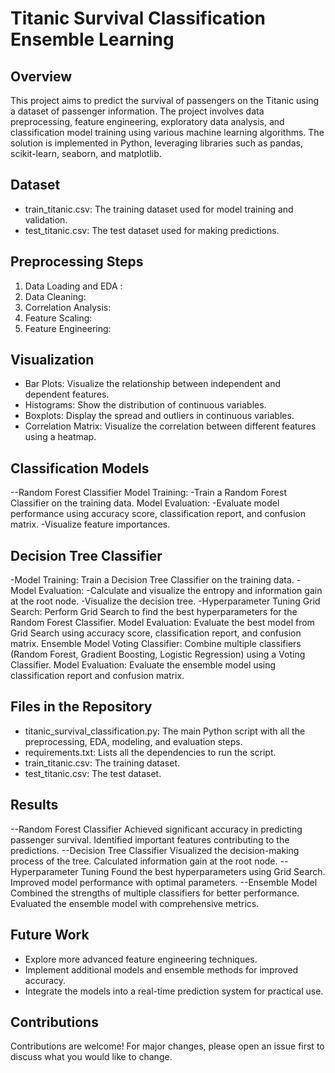 # Titanic Survival Classification Ensemble Learning

## Overview
This project aims to predict the survival of passengers on the Titanic using a dataset of passenger information. The project involves data preprocessing, feature engineering, exploratory data analysis, and classification model training using various machine learning algorithms. The solution is implemented in Python, leveraging libraries such as pandas, scikit-learn, seaborn, and matplotlib.

## Dataset
- train_titanic.csv: The training dataset used for model training and validation.
- test_titanic.csv: The test dataset used for making predictions.
## Preprocessing Steps
1. Data Loading and EDA :
2. Data Cleaning:
3. Correlation Analysis:
4. Feature Scaling:
5. Feature Engineering:


## Visualization
- Bar Plots: Visualize the relationship between independent and dependent features.
- Histograms: Show the distribution of continuous variables.
- Boxplots: Display the spread and outliers in continuous variables.
- Correlation Matrix: Visualize the correlation between different features using a heatmap.
## Classification Models
--Random Forest Classifier
Model Training:
-Train a Random Forest Classifier on the training data.
Model Evaluation:
-Evaluate model performance using accuracy score, classification report, and confusion matrix.
-Visualize feature importances.
## Decision Tree Classifier
-Model Training:
Train a Decision Tree Classifier on the training data.
-Model Evaluation:
-Calculate and visualize the entropy and information gain at the root node.
-Visualize the decision tree.
-Hyperparameter Tuning
Grid Search:
Perform Grid Search to find the best hyperparameters for the Random Forest Classifier.
Model Evaluation:
Evaluate the best model from Grid Search using accuracy score, classification report, and confusion matrix.
Ensemble Model
Voting Classifier:
Combine multiple classifiers (Random Forest, Gradient Boosting, Logistic Regression) using a Voting Classifier.
Model Evaluation:
Evaluate the ensemble model using classification report and confusion matrix.

## Files in the Repository
- titanic_survival_classification.py: The main Python script with all the preprocessing, EDA, modeling, and evaluation steps.
- requirements.txt: Lists all the dependencies to run the script.
- train_titanic.csv: The training dataset.
- test_titanic.csv: The test dataset.
## Results
--Random Forest Classifier
Achieved significant accuracy in predicting passenger survival.
Identified important features contributing to the predictions.
--Decision Tree Classifier
Visualized the decision-making process of the tree.
Calculated information gain at the root node.
--Hyperparameter Tuning
Found the best hyperparameters using Grid Search.
Improved model performance with optimal parameters.
--Ensemble Model
Combined the strengths of multiple classifiers for better performance.
Evaluated the ensemble model with comprehensive metrics.
## Future Work
- Explore more advanced feature engineering techniques.
- Implement additional models and ensemble methods for improved accuracy.
- Integrate the models into a real-time prediction system for practical use.
## Contributions
Contributions are welcome! For major changes, please open an issue first to discuss what you would like to change.

